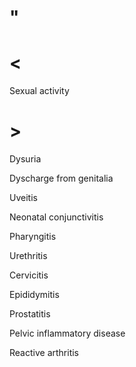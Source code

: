 # "

# <

Sexual activity

# >

Dysuria

Dyscharge from genitalia

Uveitis

Neonatal conjunctivitis

Pharyngitis

Urethritis

Cervicitis

Epididymitis

Prostatitis

Pelvic inflammatory disease

Reactive arthritis
